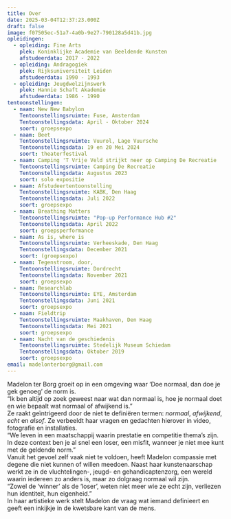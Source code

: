 ```yaml
---
title: Over
date: 2025-03-04T12:37:23.000Z
draft: false
image: f07505ec-51a7-4a0b-9e27-790128a5d41b.jpg
opleidingen:
  - opleiding: Fine Arts
    plek: Koninklijke Academie van Beeldende Kunsten
    afstudeerdata: 2017 - 2022
  - opleiding: Andragogiek
    plek: Rijksuniversiteit Leiden
    afstudeerdata: 1990 - 1993
  - opleiding: Jeugdwelzijnswerk
    plek: Hannie Schaft Akademie
    afstudeerdata: 1986 - 1990
tentoonstellingen:
  - naam: New New Babylon
    Tentoonstellingsruimte: Fuse, Amsterdam
    Tentoonstellingsdata: April - Oktober 2024
    soort: groepsexpo
  - naam: Beet
    Tentoonstellingsruimte: Vuurol, Lage Vuursche
    Tentoonstellingsdata: 19 en 20 Mei 2024
    soort: theaterfestival
  - naam: Camping 'T Vrije Veld strijkt neer op Camping De Recreatie
    Tentoonstellingsruimte: Camping De Recreatie
    Tentoonstellingsdata: Augustus 2023
    soort: solo expositie
  - naam: Afstudeertentoonstelling
    Tentoonstellingsruimte: KABK, Den Haag
    Tentoonstellingsdata: Juli 2022
    soort: groepsexpo
  - naam: Breathing Matters
    Tentoonstellingsruimte: "Pop-up Performance Hub #2"
    Tentoonstellingsdata: April 2022
    soort: groepsperformance
  - naam: As is, where is
    Tentoonstellingsruimte: Verheeskade, Den Haag
    Tentoonstellingsdata: December 2021
    soort: (groepsexpo)
  - naam: Tegenstroom, door,
    Tentoonstellingsruimte: Dordrecht
    Tentoonstellingsdata: November 2021
    soort: groepsexpo
  - naam: Researchlab
    Tentoonstellingsruimte: EYE, Amsterdam
    Tentoonstellingsdata: Juni 2021
    soort: groepsexpo
  - naam: Fieldtrip
    Tentoonstellingsruimte: Maakhaven, Den Haag
    Tentoonstellingsdata: Mei 2021
    soort: groepsexpo
  - naam: Nacht van de geschiedenis
    Tentoonstellingsruimte: Stedelijk Museum Schiedam
    Tentoonstellingsdata: Oktober 2019
    soort: groepsexpo
email: madelonterborg@gmail.com
---
```

Madelon ter Borg groeit op in een omgeving waar ‘Doe normaal, dan doe je gek genoeg’ de norm is. \
“Ik ben altijd op zoek geweest naar wat dan normaal is, hoe je normaal doet en wie bepaalt wat normaal of afwijkend is.”\
Ze raakt geïntrigeerd door de niet te definiëren termen: *normaal*, *afwijkend*, *echt* en *alsof*. Ze verbeeldt haar vragen en gedachten hierover in video, fotografie en installaties.\
“We leven in een maatschappij waarin prestatie en competitie thema’s zijn. In deze context ben je al snel een loser, een misfit, wanneer je niet mee kunt met de geldende norm.”\
Vanuit het gevoel zelf vaak niet te voldoen, heeft Madelon compassie met degene die niet kunnen of willen meedoen. Naast haar kunstenaarschap werkt ze in de vluchtelingen-, jeugd- en gehandicaptenzorg, een wereld waarin iedereen zo anders is, maar zo dolgraag normaal wil zijn.\
“Zowel de ‘winner’ als de ‘loser’, weten niet meer wie ze echt zijn, verliezen hun identiteit, hun eigenheid.”\
In haar artistieke werk stelt Madelon de vraag wat iemand definieert en geeft een inkijkje in de kwetsbare kant van de mens.
